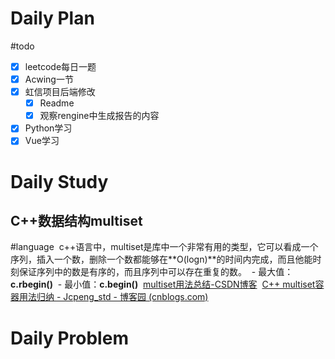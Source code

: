 # Daily Plan
#todo
- [x] leetcode每日一题
- [x] Acwing一节
- [x] 虹信项目后端修改
	- [x] Readme
	- [x] 观察rengine中生成报告的内容
- [x] Python学习
- [x] Vue学习
# Daily Study
## C++数据结构multiset
#language
 c++语言中，multiset是<set>库中一个非常有用的类型，它可以看成一个序列，插入一个数，删除一个数都能够在**O(logn)**的时间内完成，而且他能时刻保证序列中的数是有序的，而且序列中可以存在重复的数。
 - 最大值：**c.rbegin()**
 - 最小值：**c.begin()**
 [multiset用法总结-CSDN博客](https://blog.csdn.net/sodacoco/article/details/84798621)
 [C++ multiset容器用法归纳 - Jcpeng_std - 博客园 (cnblogs.com)](https://www.cnblogs.com/JCpeng/p/15101214.html)

# Daily Problem
